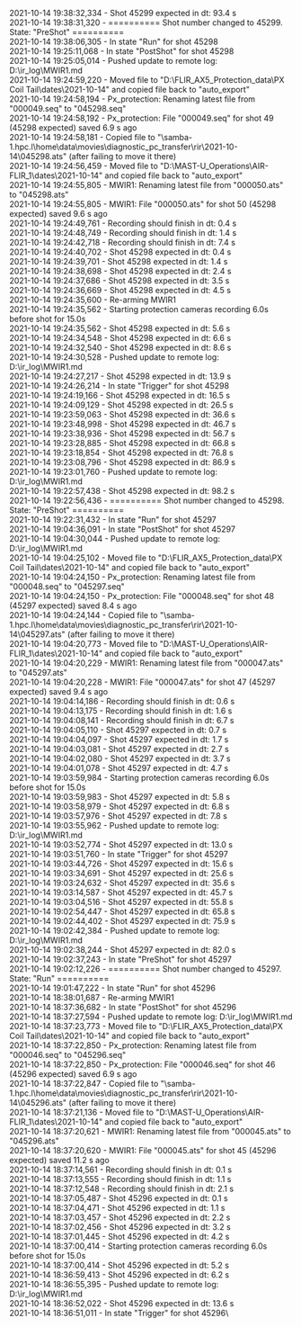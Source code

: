 2021-10-14 19:38:32,334 - Shot 45299 expected in dt: 93.4 s\
2021-10-14 19:38:31,320 - ========== Shot number changed to 45299. State: "PreShot" ==========\
2021-10-14 19:38:06,305 - In state "Run" for shot 45298\
2021-10-14 19:25:11,068 - In state "PostShot" for shot 45298\
2021-10-14 19:25:05,014 - Pushed update to remote log: D:\ir_log\MWIR1.md\
2021-10-14 19:24:59,220 - Moved file to "D:\FLIR_AX5_Protection_data\PX Coil Tail\dates\2021-10-14" and copied file back to "auto_export"\
2021-10-14 19:24:58,194 - Px_protection: Renaming latest file from "000049.seq" to "045298.seq"\
2021-10-14 19:24:58,192 - Px_protection: File "000049.seq" for shot 49 (45298 expected) saved 6.9 s ago\
2021-10-14 19:24:58,181 - Copied file to "\\samba-1.hpc.l\home\data\movies\diagnostic_pc_transfer\rir\2021-10-14\045298.ats" (after failing to move it there)\
2021-10-14 19:24:56,459 - Moved file to "D:\MAST-U_Operations\AIR-FLIR_1\dates\2021-10-14" and copied file back to "auto_export"\
2021-10-14 19:24:55,805 - MWIR1: Renaming latest file from "000050.ats" to "045298.ats"\
2021-10-14 19:24:55,805 - MWIR1: File "000050.ats" for shot 50 (45298 expected) saved 9.6 s ago\
2021-10-14 19:24:49,761 - Recording should finish in dt: 0.4 s\
2021-10-14 19:24:48,749 - Recording should finish in dt: 1.4 s\
2021-10-14 19:24:42,718 - Recording should finish in dt: 7.4 s\
2021-10-14 19:24:40,702 - Shot 45298 expected in dt: 0.4 s\
2021-10-14 19:24:39,701 - Shot 45298 expected in dt: 1.4 s\
2021-10-14 19:24:38,698 - Shot 45298 expected in dt: 2.4 s\
2021-10-14 19:24:37,686 - Shot 45298 expected in dt: 3.5 s\
2021-10-14 19:24:36,669 - Shot 45298 expected in dt: 4.5 s\
2021-10-14 19:24:35,600 - Re-arming MWIR1\
2021-10-14 19:24:35,562 - Starting protection cameras recording 6.0s before shot for 15.0s\
2021-10-14 19:24:35,562 - Shot 45298 expected in dt: 5.6 s\
2021-10-14 19:24:34,548 - Shot 45298 expected in dt: 6.6 s\
2021-10-14 19:24:32,540 - Shot 45298 expected in dt: 8.6 s\
2021-10-14 19:24:30,528 - Pushed update to remote log: D:\ir_log\MWIR1.md\
2021-10-14 19:24:27,217 - Shot 45298 expected in dt: 13.9 s\
2021-10-14 19:24:26,214 - In state "Trigger" for shot 45298\
2021-10-14 19:24:19,166 - Shot 45298 expected in dt: 16.5 s\
2021-10-14 19:24:09,129 - Shot 45298 expected in dt: 26.5 s\
2021-10-14 19:23:59,063 - Shot 45298 expected in dt: 36.6 s\
2021-10-14 19:23:48,998 - Shot 45298 expected in dt: 46.7 s\
2021-10-14 19:23:38,936 - Shot 45298 expected in dt: 56.7 s\
2021-10-14 19:23:28,885 - Shot 45298 expected in dt: 66.8 s\
2021-10-14 19:23:18,854 - Shot 45298 expected in dt: 76.8 s\
2021-10-14 19:23:08,796 - Shot 45298 expected in dt: 86.9 s\
2021-10-14 19:23:01,760 - Pushed update to remote log: D:\ir_log\MWIR1.md\
2021-10-14 19:22:57,438 - Shot 45298 expected in dt: 98.2 s\
2021-10-14 19:22:56,436 - ========== Shot number changed to 45298. State: "PreShot" ==========\
2021-10-14 19:22:31,432 - In state "Run" for shot 45297\
2021-10-14 19:04:36,091 - In state "PostShot" for shot 45297\
2021-10-14 19:04:30,044 - Pushed update to remote log: D:\ir_log\MWIR1.md\
2021-10-14 19:04:25,102 - Moved file to "D:\FLIR_AX5_Protection_data\PX Coil Tail\dates\2021-10-14" and copied file back to "auto_export"\
2021-10-14 19:04:24,150 - Px_protection: Renaming latest file from "000048.seq" to "045297.seq"\
2021-10-14 19:04:24,150 - Px_protection: File "000048.seq" for shot 48 (45297 expected) saved 8.4 s ago\
2021-10-14 19:04:24,144 - Copied file to "\\samba-1.hpc.l\home\data\movies\diagnostic_pc_transfer\rir\2021-10-14\045297.ats" (after failing to move it there)\
2021-10-14 19:04:20,773 - Moved file to "D:\MAST-U_Operations\AIR-FLIR_1\dates\2021-10-14" and copied file back to "auto_export"\
2021-10-14 19:04:20,229 - MWIR1: Renaming latest file from "000047.ats" to "045297.ats"\
2021-10-14 19:04:20,228 - MWIR1: File "000047.ats" for shot 47 (45297 expected) saved 9.4 s ago\
2021-10-14 19:04:14,186 - Recording should finish in dt: 0.6 s\
2021-10-14 19:04:13,175 - Recording should finish in dt: 1.6 s\
2021-10-14 19:04:08,141 - Recording should finish in dt: 6.7 s\
2021-10-14 19:04:05,110 - Shot 45297 expected in dt: 0.7 s\
2021-10-14 19:04:04,097 - Shot 45297 expected in dt: 1.7 s\
2021-10-14 19:04:03,081 - Shot 45297 expected in dt: 2.7 s\
2021-10-14 19:04:02,080 - Shot 45297 expected in dt: 3.7 s\
2021-10-14 19:04:01,078 - Shot 45297 expected in dt: 4.7 s\
2021-10-14 19:03:59,984 - Starting protection cameras recording 6.0s before shot for 15.0s\
2021-10-14 19:03:59,983 - Shot 45297 expected in dt: 5.8 s\
2021-10-14 19:03:58,979 - Shot 45297 expected in dt: 6.8 s\
2021-10-14 19:03:57,976 - Shot 45297 expected in dt: 7.8 s\
2021-10-14 19:03:55,962 - Pushed update to remote log: D:\ir_log\MWIR1.md\
2021-10-14 19:03:52,774 - Shot 45297 expected in dt: 13.0 s\
2021-10-14 19:03:51,760 - In state "Trigger" for shot 45297\
2021-10-14 19:03:44,726 - Shot 45297 expected in dt: 15.6 s\
2021-10-14 19:03:34,691 - Shot 45297 expected in dt: 25.6 s\
2021-10-14 19:03:24,632 - Shot 45297 expected in dt: 35.6 s\
2021-10-14 19:03:14,587 - Shot 45297 expected in dt: 45.7 s\
2021-10-14 19:03:04,516 - Shot 45297 expected in dt: 55.8 s\
2021-10-14 19:02:54,447 - Shot 45297 expected in dt: 65.8 s\
2021-10-14 19:02:44,402 - Shot 45297 expected in dt: 75.9 s\
2021-10-14 19:02:42,384 - Pushed update to remote log: D:\ir_log\MWIR1.md\
2021-10-14 19:02:38,244 - Shot 45297 expected in dt: 82.0 s\
2021-10-14 19:02:37,243 - In state "PreShot" for shot 45297\
2021-10-14 19:02:12,226 - ========== Shot number changed to 45297. State: "Run" ==========\
2021-10-14 19:01:47,222 - In state "Run" for shot 45296\
2021-10-14 18:38:01,687 - Re-arming MWIR1\
2021-10-14 18:37:36,682 - In state "PostShot" for shot 45296\
2021-10-14 18:37:27,594 - Pushed update to remote log: D:\ir_log\MWIR1.md\
2021-10-14 18:37:23,773 - Moved file to "D:\FLIR_AX5_Protection_data\PX Coil Tail\dates\2021-10-14" and copied file back to "auto_export"\
2021-10-14 18:37:22,850 - Px_protection: Renaming latest file from "000046.seq" to "045296.seq"\
2021-10-14 18:37:22,850 - Px_protection: File "000046.seq" for shot 46 (45296 expected) saved 6.9 s ago\
2021-10-14 18:37:22,847 - Copied file to "\\samba-1.hpc.l\home\data\movies\diagnostic_pc_transfer\rir\2021-10-14\045296.ats" (after failing to move it there)\
2021-10-14 18:37:21,136 - Moved file to "D:\MAST-U_Operations\AIR-FLIR_1\dates\2021-10-14" and copied file back to "auto_export"\
2021-10-14 18:37:20,621 - MWIR1: Renaming latest file from "000045.ats" to "045296.ats"\
2021-10-14 18:37:20,620 - MWIR1: File "000045.ats" for shot 45 (45296 expected) saved 11.2 s ago\
2021-10-14 18:37:14,561 - Recording should finish in dt: 0.1 s\
2021-10-14 18:37:13,555 - Recording should finish in dt: 1.1 s\
2021-10-14 18:37:12,548 - Recording should finish in dt: 2.1 s\
2021-10-14 18:37:05,487 - Shot 45296 expected in dt: 0.1 s\
2021-10-14 18:37:04,471 - Shot 45296 expected in dt: 1.1 s\
2021-10-14 18:37:03,457 - Shot 45296 expected in dt: 2.2 s\
2021-10-14 18:37:02,456 - Shot 45296 expected in dt: 3.2 s\
2021-10-14 18:37:01,445 - Shot 45296 expected in dt: 4.2 s\
2021-10-14 18:37:00,414 - Starting protection cameras recording 6.0s before shot for 15.0s\
2021-10-14 18:37:00,414 - Shot 45296 expected in dt: 5.2 s\
2021-10-14 18:36:59,413 - Shot 45296 expected in dt: 6.2 s\
2021-10-14 18:36:55,395 - Pushed update to remote log: D:\ir_log\MWIR1.md\
2021-10-14 18:36:52,022 - Shot 45296 expected in dt: 13.6 s\
2021-10-14 18:36:51,011 - In state "Trigger" for shot 45296\
